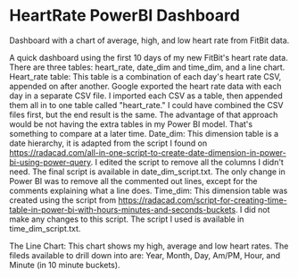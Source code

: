 # HeartRate PowerBI Dashboard
Dashboard with a chart of average, high, and low heart rate from FitBit data.

A quick dashboard using the first 10 days of my new FitBit's heart rate data. There are three tables: heart_rate, date_dim and time_dim, and a line chart.
Heart_rate table: This table is a combination of each day's heart rate CSV, appended on after another. Google exported the heart rate data with each day in a separate CSV file. I imported each CSV as a table, then appended them all in to one table called "heart_rate." I could have combined the CSV files first, but the end result is the same. The advantage of that approach would be not having the extra tables in my Power BI model. That's something to compare at a later time.
Date_dim: This dimension table is a date hierarchy, it is adapted from the script I found on https://radacad.com/all-in-one-script-to-create-date-dimension-in-power-bi-using-power-query. I edited the script to remove all the columns I didn't need. The final script is available in date_dim_script.txt. The only change in Power BI was to remove all the commented out lines, except for the comments explaining what a line does.
Time_dim: This dimension table was created using the script from https://radacad.com/script-for-creating-time-table-in-power-bi-with-hours-minutes-and-seconds-buckets. I did not make any changes to this script. The script I used is available in time_dim_script.txt.

The Line Chart: This chart shows my high, average and low heart rates. The fileds available to drill down into are: Year, Month, Day, Am/PM, Hour, and Minute (in 10 minute buckets).
